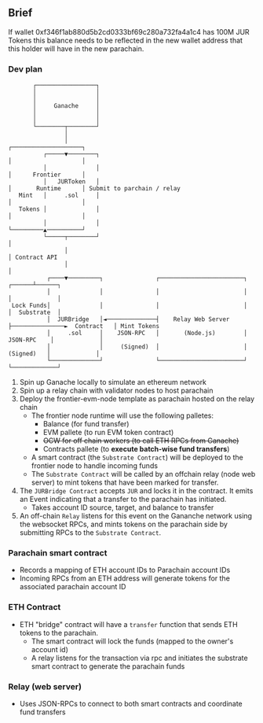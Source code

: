 

## Brief
If wallet 0xf346f1ab880d5b2cd0333bf69c280a732fa4a1c4 has 100M JUR Tokens this balance needs to be reflected in the new wallet address that this holder will have in the new parachain.

### Dev plan
```
       ┌─────────────────┐
       │                 │
       │                 │
       │     Ganache     │
       │                 │
       │                 │
       └────────┬────────┘
                │
                │                                                               ┌────────────────────┐
          ┌─────▼────────┐                                                      │                    │
          │              │                                                      │      Frontier      │
          │   JURToken   │                                                      │       Runtime      │ Submit to parchain / relay
   Mint   │     .sol     │                                                      │                    │
   Tokens │              │                                                      │                    │
          │              │                                                      └─────────▲──────────┘
          └─────┬────────┘                                                                │
                │                                                                         │ Contract API
                │                                                                         │
           ┌────▼─────────┐               ┌────────────────────────┐               ┌──────┴──────┐
           │              │               │                        │               │             │
 Lock Funds│              │               │                        │               │  Substrate  │
           │  JURBridge   │◄──────────────┤    Relay Web Server    ├───────────────►  Contract   │ Mint Tokens
           │     .sol     │    JSON-RPC   │       (Node.js)        │   JSON-RPC    │             │
           │              │     (Signed)  │                        │    (Signed)   │             │
           └──────────────┘               └────────────────────────┘               └─────────────┘

```
1. Spin up Ganache locally to simulate an ethereum network
2. Spin up a relay chain with validator nodes to host parachain
3. Deploy the frontier-evm-node template as parachain hosted on the relay chain
    * The frontier node runtime will use the following palletes:
        * Balance (for fund transfer)
        * EVM pallete (to run EVM token contract)
        * ~~OCW for off chain workers (to call ETH RPCs from Ganache)~~
        * Contracts pallete (to **execute batch-wise fund transfers**)
    * A smart contract (the `Substrate Contract`) will be deployed to the frontier node to handle incoming funds
    * The `Substrate Contract` will be called by an offchain relay (node web server) to mint tokens that have been marked for transfer.
4. The `JURBridge Contract` accepts `JUR` and locks it in the contract. It emits an Event indicating that a transfer to the parachain has initiated.
    * Takes account ID source, target, and balance to transfer
5. An off-chain `Relay` listens for this event on the Gananche network using the websocket RPCs, and mints tokens on the parachain side by submitting RPCs to the `Substrate Contract`.

### Parachain smart contract
- Records a mapping of ETH account IDs to Parachain account IDs
- Incoming RPCs from an ETH address will generate tokens for the associated parachain account ID

### ETH Contract
- ETH "bridge" contract will have a `transfer` function that sends ETH tokens to the parachain.
    - The smart contract will lock the funds (mapped to the owner's account id)
    - A relay listens for the transaction via rpc and initiates the substrate smart contract to generate the parachain funds

### Relay (web server)
- Uses JSON-RPCs to connect to both smart contracts and coordinate fund transfers 
